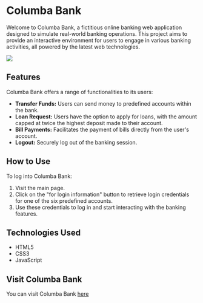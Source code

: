 <h1>Columba Bank</h1>
<p>Welcome to Columba Bank, a fictitious online banking web application designed to simulate real-world banking operations. This project aims to provide an interactive environment for users to engage in various banking activities, all powered by the latest web technologies.
</p>
<img src="https://github.com/yukselsule/ColumbaBank/assets/156197141/9a44ed2c-b3ff-4898-8f3e-74b20ff6bf16">
</img>

<h2>Features</h2>
<p>Columba Bank offers a range of functionalities to its users:
</p>
<ul>
  <li><strong>Transfer Funds:</strong> Users can send money to predefined accounts within the bank.
</li>
  <li><strong>Loan Request:</strong> Users have the option to apply for loans, with the amount capped at twice the highest deposit made to their account.
</li>
  <li><strong>Bill Payments:</strong> Facilitates the payment of bills directly from the user's account.
</li>
  <li><strong>Logout:</strong> Securely log out of the banking session.
</li>
</ul>

<h2>How to Use</h2>
<p>To log into Columba Bank:
</p>
<ol>
  <li>Visit the main page.
</li>
  <li>Click on the "for login information" button to retrieve login credentials for one of the six predefined accounts.
</li>
  <li>Use these credentials to log in and start interacting with the banking features.
 </li>
</ol>

<h2>Technologies Used</h2>
<ul>
  <li>HTML5</li>
  <li>CSS3</li>
  <li>JavaScript</li>
</ul>

<h2>Visit Columba Bank</h2>
<p>You can visit Columba Bank <a href="https://columbabank.netlify.app/">here</a></p>
